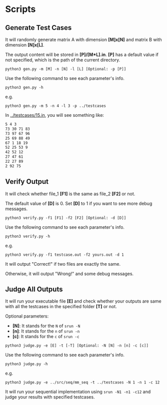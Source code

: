 # Scripts

## Generate Test Cases

It will randomly generate matrix A with dimension **[M]x[N]** and matrix B with dimension **[N]x[L]**.

The output content will be stored in **[P]/[M*L].in**. **[P]** has a default value if not specified, which is the path of the current directory.

```shell
python3 gen.py -m [M] -n [N] -l [L] [Optional: -p [P]]
```

Use the following command to see each parameter's info.

```shell
python3 gen.py -h
```

e.g.

```shell
python3 gen.py -m 5 -n 4 -l 3 -p ../testcases
```

In [../testcases/15.in](../testcases/), you will see something like:

```txt
5 4 3
73 30 71 83 
73 97 67 96 
25 69 88 49 
67 1 18 19 
52 25 53 9 
42 52 12 
27 47 61 
22 27 89 
2 92 75 
```

## Verify Output

It will check whether file_1 **[F1]** is the same as file_2 **[F2]** or not.

The default value of **[D]** is 0. Set **[D]** to 1 if you want to see more debug messages.

```shell
python3 verify.py -f1 [F1] -f2 [F2] [Optional: -d [D]]
```

Use the following command to see each parameter's info.

```shell
python3 verify.py -h
```

e.g.

```shell
python3 verify.py -f1 testcase.out -f2 yours.out -d 1
```

It will output "Correct!" if two files are exactly the same.

Otherwise, it will output "Wrong!" and some debug messages.

## Judge All Outputs

It will run your executable file **[E]** and check whether your outputs are same with all the testcases in the specified folder **[T]** or not.

Optional parameters:

* **[N]**: It stands for the `N` of `srun -N`
* **[n]**: It stands for the `n` of `srun -n`
* **[c]**: It stands for the `c` of `srun -c`

```shell
python3 judge.py -e [E] -t [-T] [Optional: -N [N] -n [n] -c [c]]
```

Use the following command to see each parameter's info.

```shell
python3 judge.py -h
```

e.g.

```shell
python3 judge.py -e ../src/seq/mm_seq -t ../testcases -N 1 -n 1 -c 12
```

It will run your sequential implementation using `srun -N1 -n1 -c12` and judge your results with specified testcases.
